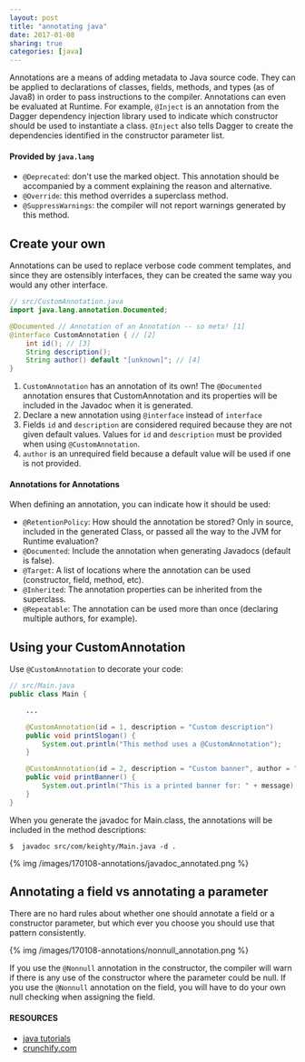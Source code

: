 ```yaml
---
layout: post
title: "annotating java"
date: 2017-01-08
sharing: true
categories: [java]
---
```


Annotations are a means of adding metadata to Java source code. They can be applied to declarations of classes, fields, methods, and types (as of Java8) in order to pass instructions to the compiler. Annotations can even be evaluated at Runtime.  <!--more-->For example, `@Inject` is an annotation from the Dagger dependency injection library used to indicate which constructor should be used to instantiate a class. `@Inject` also tells Dagger to create the dependencies identified in the constructor parameter list.

#### Provided by `java.lang`
* `@Deprecated`: don't use the marked object. This annotation should be accompanied by a comment explaining the reason and alternative.
* `@Override`: this method overrides a superclass method.
* `@SuppressWarnings`: the compiler will not report warnings generated by this method.

## Create your own
Annotations can be used to replace verbose code comment templates, and since they are ostensibly interfaces, they can be created the same way you would any other interface.

```java
// src/CustomAnnotation.java
import java.lang.annotation.Documented;

@Documented // Annotation of an Annotation -- so meta! [1]
@interface CustomAnnotation { // [2]
    int id(); // [3]
    String description();
    String author() default "[unknown]"; // [4]
}
```
1. `CustomAnnotation` has an annotation of its own! The `@Documented` annotation ensures that CustomAnnotation and its properties will be included in the Javadoc when it is generated.
2. Declare a new annotation using `@interface` instead of `interface`
3. Fields `id` and `description` are considered required because they are not given default values. Values for `id` and `description` must be provided when using `@CustomAnnotation`.
4. `author` is an unrequired field because a default value will be used if one is not provided.

#### Annotations for Annotations
When defining an annotation, you can indicate how it should be used:

* `@RetentionPolicy`: How should the annotation be stored? Only in source, included in the generated Class, or passed all the way to the JVM for Runtime evaluation?
* `@Documented`: Include the annotation when generating Javadocs (default is false).
* `@Target`: A list of locations where the annotation can be used (constructor, field, method, etc).
* `@Inherited`: The annotation properties can be inherited from the superclass.
* `@Repeatable`: The annotation can be used more than once (declaring multiple authors, for example).

## Using your CustomAnnotation
Use `@CustomAnnotation` to decorate your code:

```java
// src/Main.java
public class Main {

    ...

    @CustomAnnotation(id = 1, description = "Custom description")
    public void printSlogan() {
        System.out.println("This method uses a @CustomAnnotation");
    }

    @CustomAnnotation(id = 2, description = "Custom banner", author = "keighty")
    public void printBanner() {
        System.out.println("This is a printed banner for: " + message);
    }
}
```

When you generate the javadoc for Main.class, the annotations will be included in the method descriptions:

```
$  javadoc src/com/keighty/Main.java -d .
```

{% img /images/170108-annotations/javadoc_annotated.png %}

## Annotating a field vs annotating a parameter
There are no hard rules about whether one should annotate a field or a constructor parameter, but which ever you choose you should use that pattern consistently.

{% img /images/170108-annotations/nonnull_annotation.png %}

If you use the `@Nonnull` annotation in the constructor, the compiler will warn if there is any use of the constructor where the parameter could be null. If you use the `@Nonnull` annotation on the field, you will have to do your own null checking when assigning the field.

#### RESOURCES
* [java tutorials](https://docs.oracle.com/javase/tutorial/java/annotations/index.html)
* [crunchify.com](http://crunchify.com/understanding-java-annotation-annotation-examples/)
